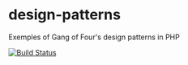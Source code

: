 # design-patterns
Exemples of Gang of Four's design patterns in PHP

[![Build Status](https://travis-ci.org/riabchenkovlad/design-patterns.svg?branch=master)](https://travis-ci.org/riabchenkovlad/design-patterns)